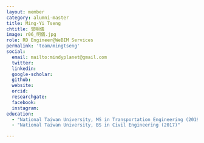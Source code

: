 ```yaml
---
layout: member
category: alumni-master
title: Ming-Yi Tseng
chtitle: 曾明儀
image: r06_明儀.jpg
role: RD Engineer@WeBIM Services
permalink: 'team/mingtseng'
social:
  email: mailto:mindyplanet@gmail.com
  twitter: 
  linkedin: 
  google-scholar: 
  github: 
  website: 
  orcid: 
  researchgate: 
  facebook: 
  instagram: 
education:
  - "National Taiwan University, MS in Transportation Engineering (2019)"
  - "National Taiwan University, BS in Civil Engineering (2017)"

---
```



